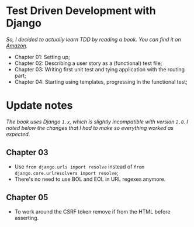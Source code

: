 # Test Driven Development with Django

_So, I decided to actually learn TDD by reading a book. You can find it on
[Amazon](https://www.amazon.com/Test-Driven-Development-Python-Selenium-JavaScript/dp/1449364829)._

* Chapter 01: Setting up;
* Chapter 02: Describing a user story as a (functional) test file;
* Chapter 03: Writing first unit test and tying application with the routing part;
* Chapter 04: Starting using templates, progressing in the functional test;


# Update notes

_The book uses Django `1.x`, which is slightly incompatible with version `2.0`.
I noted below the changes that I had to make so everything worked as expected._

## Chapter 03

- Use `from django.urls import resolve` instead of
    `from django.core.urlresolvers import resolve`;
- There's no need to use BOL and EOL in URL regexes anymore.

## Chapter 05

- To work around the CSRF token remove if from the HTML before asserting.